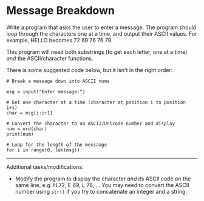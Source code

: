 # Message Breakdown

Write a program that asks the user to enter a message. The program should loop through the characters one at a time, and output their ASCII values. For example, HELLO becomes 72 69 76 76 79.

This program will need both substrings (to get each letter, one at a time) *and* the ASCII/character functions.

There is some suggested code below, but it isn't in the right order:

```
# Break a message down into ASCII nums

msg = input("Enter message:")
```

```
# Get one character at a time (character at position i to position i+1)
char = msg[i:i+1]
```

```
# Convert the character to an ASCII/Unicode number and display
num = ord(char)
print(num)
```

```
# Loop for the length of the messaage
for i in range(0, len(msg)):
```

---
Additional tasks/modifications:
* Modify the program to display the character *and* its ASCII code on the same line, e.g. H 72, E 69, L 76, ...
You may need to convert the ASCII number using `str()` if you try to concatenate an integer and a string.
